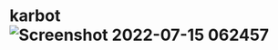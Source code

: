 # karbot![Screenshot 2022-07-15 062457](https://user-images.githubusercontent.com/20293610/179150839-95bb6072-1002-494b-be5a-6742d1bbd0ec.png)
